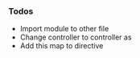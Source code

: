### Todos

 - Import module to other file
 - Change controller to controller as
 - Add this map to directive 
